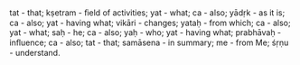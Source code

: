 tat - that; kṣetram - ﬁeld of activities; yat - what; ca - also; yādṛk - as it is; ca - also; yat - having what; vikāri - changes; yataḥ - from which; ca - also; yat - what; saḥ - he; ca - also; yaḥ - who; yat - having what; prabhāvaḥ - inﬂuence; ca - also; tat - that; samāsena - in summary; me - from Me; śṛṇu - understand.
